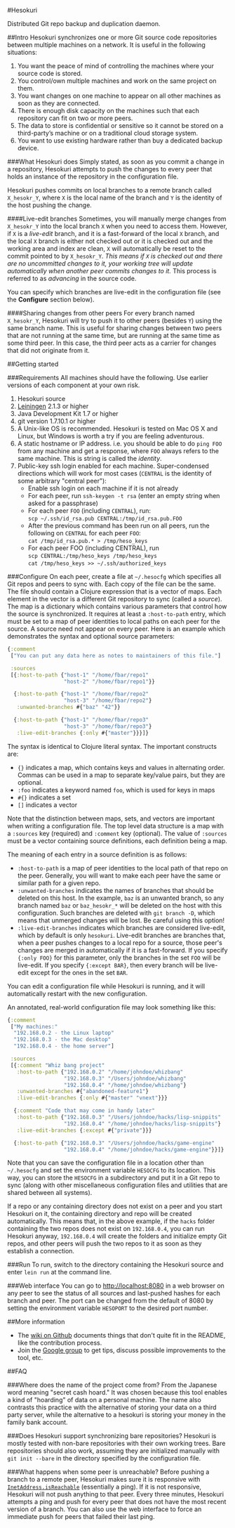 #Hesokuri

Distributed Git repo backup and duplication daemon.

##Intro
Hesokuri synchronizes one or more Git source code repositories between multiple
machines on a network. It is useful in the following situations:

1. You want the peace of mind of controlling the machines where your source code
   is stored.
2. You control/own multiple machines and work on the same project on them.
3. You want changes on one machine to appear on all other machines as soon as
   they are connected.
4. There is enough disk capacity on the machines such that each repository can
   fit on two or more peers.
5. The data to store is confidential or sensitive so it cannot be stored on a
   third-party’s machine or on a traditional cloud storage system.
6. You want to use existing hardware rather than buy a dedicated backup device.

###What Hesokuri does
Simply stated, as soon as you commit a change in a repository, Hesokuri attempts
to push the changes to every peer that holds an instance of the repository in
the configuration file.

Hesokuri pushes commits on local branches to a remote branch called
`X_hesokr_Y`, where `X` is the local name of the branch and `Y` is the identity
of the host pushing the change.

####Live-edit branches
Sometimes, you will manually merge changes from `X_hesokr_Y` into the local
branch `X` when you need to access them. However, if `X` is a _live-edit_
branch, and it is a fast-forward of the local `X` branch, and the local `X`
branch is either not checked out or it is checked out and the working area and
index are clean, `X` will automatically be reset to the commit pointed to by
`X_hesokr_Y`. _This means if `X` is checked out and there are no uncommitted
changes to it, your working tree will update automatically when another peer
commits changes to it._ This process is referred to as _advancing_ in the source
code.

You can specify which branches are live-edit in the configuration file (see the
**Configure** section below).

####Sharing changes from other peers
For every branch named `X_hesokr_Y`, Hesokuri will try to push it to other peers
(besides `Y`) using the same branch name. This is useful for sharing changes
between two peers that are not running at the same time, but are running at the
same time as some third peer. In this case, the third peer acts as a carrier for
changes that did not originate from it.

##Getting started

###Requirements
All machines should have the following. Use earlier versions of each component
at your own risk.

1. Hesokuri source
2. [Leiningen](http://leiningen.org/) 2.1.3 or higher
3. Java Development Kit 1.7 or higher
4. git version 1.7.10.1 or higher
5. A Unix-like OS is recommended. Hesokuri is tested on Mac OS X and Linux, but
   Windows is worth a try if you are feeling adventurous.
6. A static hostname or IP address. i.e. you should be able to do `ping FOO`
   from any machine and get a response, where `FOO` always refers to the same
   machine. This is string is called the _identity_.
7. Public-key ssh login enabled for each machine. Super-condensed directions
   which will work for most cases (`CENTRAL` is the identity of some arbitrary
   "central peer"):
   - Enable ssh login on each machine if it is not already
   - For each peer, run `ssh-keygen -t rsa` (enter an empty string when asked
     for a passphrase)
   - For each peer `FOO` (including `CENTRAL`), run:  
     `scp ~/.ssh/id_rsa.pub CENTRAL:/tmp/id_rsa.pub.FOO`
   - After the previous command has been run on all peers, run the following on
     `CENTRAL` for each peer `FOO`:  
     `cat /tmp/id_rsa.pub.* > /tmp/heso_keys`
   - For each peer FOO (including CENTRAL), run  
     `scp CENTRAL:/tmp/heso_keys /tmp/heso_keys`  
     `cat /tmp/heso_keys >> ~/.ssh/authorized_keys`

###Configure
On each peer, create a file at `~/.hesocfg` which specifies all Git repos and
peers to sync with. Each copy of the file can be the same. The file should
contain a Clojure expression that is a vector of maps. Each element in the
vector is a different Git repository to sync (called a _source_). The map is a
dictionary which contains various parameters that control how the source is
synchronized. It requires at least a `:host-to-path` entry, which must be set to
a map of peer identities to local paths on each peer for the source. A source
need not appear on every peer. Here is an example which demonstrates the syntax
and optional source parameters:

```Clojure
{:comment
 ["You can put any data here as notes to maintainers of this file."]

 :sources
 [{:host-to-path {"host-1" "/home/fbar/repo1"
                  "host-2" "/home/fbar/repo1"}}

  {:host-to-path {"host-1" "/home/fbar/repo2"
                  "host-3" "/home/fbar/repo2"}
   :unwanted-branches #{"baz" "42"}}

  {:host-to-path {"host-1" "/home/fbar/repo3"
                  "host-3" "/home/fbar/repo3"}
   :live-edit-branches {:only #{"master"}}}]}
```

The syntax is identical to Clojure literal syntax. The important constructs are:
* `{}` indicates a map, which contains keys and values in alternating order.
  Commas can be used in a map to separate key/value pairs, but they are
  optional.
* `:foo` indicates a keyword named `foo`, which is used for keys in maps
* `#{}` indicates a set
* `[]` indicates a vector

Note that the distinction between maps, sets, and vectors are important when
writing a configuration file. The top level data structure is a map with a
`:sources` key (required) and `:comment` key (optional). The value of `:sources`
must be a vector containing source definitions, each definition being a map.

The meaning of each entry in a source definition is as follows:
* `:host-to-path` is a map of peer identities to the local path of that repo on
  the peer. Generally, you will want to make each peer have the same or similar
  path for a given repo.
* `:unwanted-branches` indicates the names of branches that should be deleted on
  this host. In the example, `baz` is an unwanted branch, so any branch named
  `baz` or `baz_hesokr_*` will be deleted on the host with this configuration.
  Such branches are deleted with `git branch -D`, which means that unmerged
  changes will be lost. Be careful using this option!
* `:live-edit-branches` indicates which branches are considered live-edit, which
  by default is only `hesokuri`. Live-edit branches are branches that, when a
  peer pushes changes to a local repo for a source, those peer's changes are
  merged in automatically if it is a fast-forward. If you specify `{:only FOO}`
  for this parameter, only the branches in the set `FOO` will be live-edit. If
  you specify `{:except BAR}`, then every branch will be live-edit except for
  the ones in the set `BAR`. 

You can edit a configuration file while Hesokuri is running, and it will
automatically restart with the new configuration.

An annotated, real-world configuration file may look something like this:
```Clojure
{:comment
 ["My machines:"
  "192.168.0.2 - the Linux laptop"
  "192.168.0.3 - the Mac desktop"
  "192.168.0.4 - the home server"]

 :sources
 [{:comment "Whiz bang project"
   :host-to-path {"192.168.0.2" "/home/johndoe/whizbang"
                  "192.168.0.3" "/Users/johndoe/whizbang"
                  "192.168.0.4" "/home/johndoe/whizbang"}
   :unwanted-branches #{"abandoned-feature1"}
   :live-edit-branches {:only #{"master" "vnext"}}}

  {:comment "Code that may come in handy later"
   :host-to-path {"192.168.0.3" "/Users/johndoe/hacks/lisp-snippits"
                  "192.168.0.4" "/home/johndoe/hacks/lisp-snippits"}
   :live-edit-branches {:except #{"private"}}}

  {:host-to-path {"192.168.0.3" "/Users/johndoe/hacks/game-engine"
                  "192.168.0.4" "/home/johndoe/hacks/game-engine"}}]}
```

Note that you can save the configuration file in a location other than
`~/.hesocfg` and set the environment variable `HESOCFG` to its location. This
way, you can store the `HESOCFG` in a subdirectory and put it in a Git repo to
sync (along with other miscellaneous configuration files and utilities that are
shared between all systems).

If a repo or any containing directory does not exist on a peer and you start
Hesokuri on it, the containing directory and repo will be created automatically.
This means that, in the above example, if the `hacks` folder containing the two
repos does not exist on `192.168.0.4`, you can run Hesokuri anyway,
`192.168.0.4` will create the folders and initialize empty Git repos, and other
peers will push the two repos to it as soon as they establish a connection.

###Run
To run, switch to the directory containing the Hesokuri source and enter
`lein run` at the command line.

###Web interface
You can go to <http://localhost:8080> in a web browser on any peer to see the
status of all sources and last-pushed hashes for each branch and peer. The port
can be changed from the default of 8080 by setting the environment variable
`HESOPORT` to the desired port number.

##More information

- The [wiki on Github](https://github.com/google/hesokuri/wiki) documents
  things that don't quite fit in the README, like the contribution process.
- Join the [Google group](https://groups.google.com/forum/#!forum/hesokuri)
  to get tips, discuss possible improvements to the tool, etc.

##FAQ

###Where does the name of the project come from?
From the Japanese word meaning "secret cash hoard." It was chosen because this
tool enables a kind of "hoarding" of data on a personal machine. The name also
contrasts this practice with the alternative of storing your data on a third
party server, while the alternative to a hesokuri is storing your money in the
family bank account.

###Does Hesokuri support synchronizing bare repositories?
Hesokuri is mostly tested with non-bare repositories with their own working
trees. Bare repositories should also work, assuming they are initialized
manually with `git init --bare` in the directory specified by the configuration
file.

###What happens when some peer is unreachable?
Before pushing a branch to a remote peer, Hesokuri makes sure it is responsive
with [`InetAddress.isReachable`](http://goo.gl/VnJL7o) (essentially a ping). If
it is not responsive, Hesokuri will not push anything to that peer. Every three
minutes, Hesokuri attempts a ping and push for every peer that does not have the
most recent version of a branch. You can also use the web interface to force an
immediate push for peers that failed their last ping.
